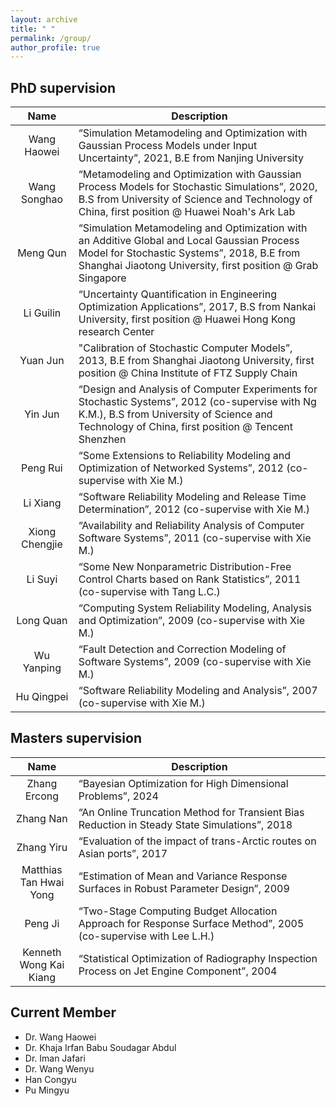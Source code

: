 ```yaml
---
layout: archive
title: " " 
permalink: /group/
author_profile: true
---
```


<style>
table th:first-of-type {
    width: 20%;
}
table th:nth-of-type(2) {
    width: 80%;
}
</style>


## PhD supervision

|      Name      | Description                                                                                                                                                                                              |
|:--------------:|----------------------------------------------------------------------------------------------------------------------------------------------------------------------------------------------------------|
|  Wang Haowei   | “Simulation Metamodeling and Optimization with Gaussian Process Models under Input Uncertainty”, 2021,  B.E from Nanjing University                                                                                                   |
|  Wang Songhao  | “Metamodeling and Optimization with Gaussian Process Models for Stochastic Simulations”, 2020, B.S from University of Science and Technology of China, first position @ Huawei Noah's Ark Lab            |
|    Meng Qun    | “Simulation Metamodeling and Optimization with an Additive Global and Local Gaussian Process Model for Stochastic Systems”, 2018, B.E from Shanghai Jiaotong University, first position @ Grab Singapore |
|   Li Guilin    | “Uncertainty Quantification in Engineering Optimization Applications”, 2017, B.S from Nankai University, first position @ Huawei Hong Kong research Center                                              |
|    Yuan Jun    | "Calibration of Stochastic Computer Models”, 2013, B.E from Shanghai Jiaotong University, first position @ China Institute of FTZ Supply Chain                                                           |
|    Yin Jun     | “Design and Analysis of Computer Experiments for Stochastic Systems”, 2012 (co-supervise with Ng K.M.), B.S from University of Science and Technology of China, first position @ Tencent Shenzhen<br>    |
|    Peng Rui    | “Some Extensions to Reliability Modeling and Optimization of Networked Systems”, 2012 (co-supervise with Xie M.)                                                                                         |                                                                                    
|    Li Xiang    | “Software Reliability Modeling and Release Time Determination”, 2012 (co-supervise with Xie M.)                                                                                                          |                                                                                    
| Xiong Chengjie | “Availability and Reliability Analysis of Computer Software Systems”, 2011 (co-supervise with Xie M.)                                                                                                    |
|    Li Suyi     | “Some New Nonparametric Distribution-Free Control Charts based on Rank Statistics”, 2011 (co-supervise with Tang L.C.)                                                                                   |
|   Long Quan    | “Computing System Reliability Modeling, Analysis and Optimization”, 2009 (co-supervise with Xie M.)                                                                                                      |
|   Wu Yanping   | “Fault Detection and Correction Modeling of Software Systems”, 2009 (co-supervise with Xie M.)                                                                                                           |
|   Hu Qingpei   | “Software Reliability Modeling and Analysis”, 2007 (co-supervise with Xie M.)                                                                                                                            |

## Masters supervision

|          Name          | Description                                                                                                     |
|:----------------------:|-----------------------------------------------------------------------------------------------------------------|
|  Zhang Ercong  | “Bayesian Optimization for High Dimensional Problems”, 2024                                                             |
|       Zhang Nan        | “An Online Truncation Method for Transient Bias Reduction in Steady State Simulations”, 2018                    |
|       Zhang Yiru       | “Evaluation of the impact of trans-Arctic routes on Asian ports”, 2017                                          |
| Matthias Tan Hwai Yong | “Estimation of Mean and Variance Response Surfaces in Robust Parameter Design”, 2009                            |
|        Peng Ji         | “Two-Stage Computing Budget Allocation Approach for Response Surface Method”, 2005 (co-supervise with Lee L.H.) |
| Kenneth Wong Kai Kiang | “Statistical Optimization of Radiography Inspection Process on Jet Engine Component”, 2004                      |


## Current Member
- Dr. Wang Haowei
- Dr. Khaja Irfan Babu Soudagar Abdul
- Dr. Iman Jafari
- Dr. Wang Wenyu
- Han Congyu
- Pu Mingyu


